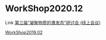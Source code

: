 # WorkShop2020.12
Link
[第三届“凝聚物质的激发态”研讨会 (线上会议)](https://td-dft.github.io/html/excitation.html)

[WorkShop2019.02](https://github.com/SSlakeLabTiangong/2019_workshop)
